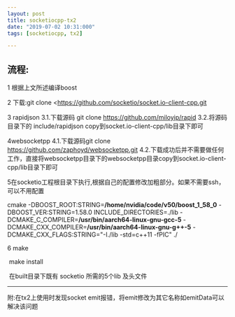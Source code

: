 ```yaml
---
layout: post
title: socketiocpp-tx2
date: "2019-07-02 10:31:000"
tags: [socketiocpp, tx2]

---
```


## 流程:

1 根据上文所述编译boost

2 下载:git clone <https://github.com/socketio/socket.io-client-cpp.git

3 rapidjson
3.1.下载源码 git clone https://github.com/miloyip/rapid
3.2.将源码目录下的 include/rapidjson copy到socket.io-client-cpp/lib目录下即可

4websocketpp
4.1.下载源码git clone https://github.com/zaphoyd/websocketpp.git
4.2.下载成功后并不需要做任何工作，直接将websocketpp目录下的websocketpp目录copy到socket.io-client-cpp/lib目录下即可

5在socketio工程根目录下执行,根据自己的配置修改加粗部分。如果不需要ssh，可以不用配置

cmake -DBOOST_ROOT:STRING=**/home/nvidia/code/v50/boost_1_58_0** -DBOOST_VER:STRING=1.58.0 INCLUDE_DIRECTORIES=./lib -DCMAKE_C_COMPILER=**/usr/bin/aarch64-linux-gnu-gcc-5** -DCMAKE_CXX_COMPILER=**/usr/bin/aarch64-linux-gnu-g++-5** -DCMAKE_CXX_FLAGS:STRING="-I./lib -std=c++11 -fPIC" ./

6  make

​    make install

​     在built目录下既有 socketio 所需的5个lib 及头文件



---------------------

附:在tx2上使用时发现socket emit报错，将emit修改为其它名称如emitData可以解决该问题